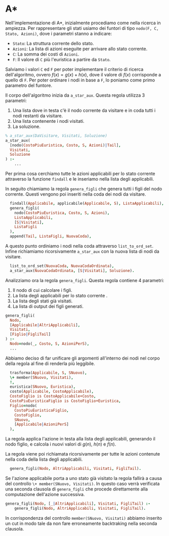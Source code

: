 # A\*

Nell'implementazione di A\*, inizialmente procediamo come nella ricerca in
ampiezza. Per rappresentare gli stati usiamo dei funtori di tipo `nodo(F, C,
Stato, Azioni)`, dove i parametri stanno a indicare:

- `Stato`: La struttura corrente dello stato.
- `Azioni`: La lista di azioni eseguite per arrivare allo stato corrente.
- `C`: La somma dei costi di `Azioni`.
- `F`: Il valore di `C` più l'euristica a partire da `Stato`.

Salviamo i valori `C` ed `F` per poter implementare il criterio di ricerca
dell'algoritmo, ovvero $f(x) = g(x) + h(x)$, dove il valore di $f(x)$
corrisponde a quello di `F`. Per poter ordinare i nodi in base a `F`, lo
poniamo come primo parametro del funtore.

Il corpo dell'algoritmo inizia da `a_star_aux`. Questa regola utilizza 3
parametri:

1. Una lista dove in testa c'è il nodo corrente da visitare e in coda tutti i
   nodi restanti da visitare.
2. Una lista contenente i nodi visitati.
3. La soluzione.

```prolog
% a_star_aux(DaVisitare, Visitati, Soluzione)
a_star_aux(
  [nodo(CostoPiuEuristica, Costo, S, Azioni)|Tail],
  Visitati,
  Soluzione
) :-
    ...
```
Per prima cosa cerchiamo tutte le azioni applicabili per lo stato corrente
attraverso la funzione `findall` e le inseriamo nella lista degli applicabili.

In seguito chiamiamo la regola `genera_figli` che genera tutti i figli del
nodo corrente. Questi vengono poi inseriti nella coda dei nodi da visitare.

```prolog
  findall(Applicabile, applicabile(Applicabile, S), ListaApplicabili),
  genera_figli(
    nodo(CostoPiuEuristica, Costo, S, Azioni),
    ListaApplicabili,
    [S|Visitati],
    ListaFigli
  ),
  append(Tail, ListaFigli, NuovaCoda),
```

A questo punto ordiniamo i nodi nella coda attraverso `list_to_ord_set`. Infine
richiamiamo ricorsivamente `a_star_aux` con la nuova lista di nodi da visitare.

```prolog
  list_to_ord_set(NuovaCoda, NuovaCodaOrdinata),
  a_star_aux(NuovaCodaOrdinata, [S|Visitati], Soluzione).
```

Analizziamo ora la regola `genera_figli`. Questa regola contiene 4 parametri:

1. Il nodo di cui calcolare i figli.
2. La lista degli applicabili per lo stato corrente .
3. La lista degli stati già visitati.
4. La lista di output dei figli generati.

```prolog
genera_figli(
  Nodo,
  [Applicabile|AltriApplicabili],
  Visitati,
  [Figlio|FigliTail]
) :-
  Nodo=nodo(_, Costo, S, AzioniPerS),
  ...
```

Abbiamo deciso di far unificare gli argomenti all'interno dei nodi nel corpo
della regola al fine di renderla più leggibile.

```prolog
  trasforma(Applicabile, S, SNuovo),
  \+ member(SNuovo, Visitati),
  !,
  euristica(SNuovo, Euristica),
  costo(Applicabile, CostoApplicabile),
  CostoFiglio is CostoApplicabile+Costo,
  CostoPiuEuristicaFiglio is CostoFiglio+Euristica,
  Figlio=nodo(
    CostoPiuEuristicaFiglio,
    CostoFiglio,
    SNuovo,
    [Applicabile|AzioniPerS]
  ),
```

La regola applica l'azione in testa alla lista degli applicabili, generando il
nodo figlio, e calcola i nuovi valori di $g(n)$, $h(n)$ e $f(n)$.

La regola viene poi richiamata ricorsivamente per tutte le azioni contenute
nella coda della lista degli applicabili.

```prolog
  genera_figli(Nodo, AltriApplicabili, Visitati, FigliTail).
```

Se l'azione applicabile porta a uno stato già visitato la regola fallirà a
causa del controllo `\+ member(SNuovo, Visitati)`. In questo caso verrà
verificata una seconda clausola di `genera_figli` che procede direttamente alla
computazione dell'azione successiva.

```prolog
genera_figli(Nodo, [_|AltriApplicabili], Visitati, FigliTail) :-
    genera_figli(Nodo, AltriApplicabili, Visitati, FigliTail).
```

In corrispondenza del controllo `member(SNuovo, Visitati)` abbiamo inserito
un cut in modo tale da non fare erroneamente backtraking nella seconda
clausola.
